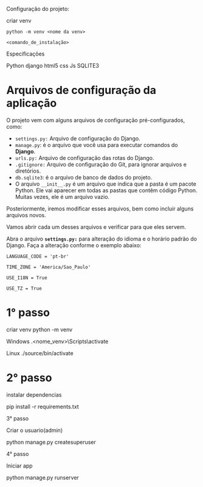 
Configuração do projeto:

criar venv
```
python -m venv <nome da venv>
```

```
<comando_de_instalação>
```

Especificações

Python
django
html5
css
Js
SQLITE3


# Arquivos de configuração da aplicação

O projeto vem com alguns arquivos de configuração pré-configurados, como:

- `settings.py:` Arquivo de configuração do Django.
- `manage.py`: é o arquivo que você usa para executar comandos do **Django**.
- `urls.py:` Arquivo de configuração das rotas do Django.
- `.gitignore:` Arquivo de configuração do Git, para ignorar arquivos e diretórios.
-  `db.sqlite3`: é o arquivo de banco de dados do projeto.
-  O arquivo `__init__.py` é um arquivo que indica que a pasta é um pacote Python. Ele vai aparecer em todas as pastas que contêm código Python. Muitas vezes, ele é um arquivo vazio.
  
Posteriormente, iremos modificar esses arquivos, bem como incluir alguns arquivos novos.

  Vamos abrir cada um desses arquivos e verificar para que eles servem.

Abra o arquivo **`settings.py:`** para alteração do idioma  e o horário padrão do Django. Faça a alteração conforme o exemplo abaixo:

```shell
LANGUAGE_CODE = 'pt-br'

TIME_ZONE = 'America/Sao_Paulo'

USE_I18N = True

USE_TZ = True
```
# 1° passo

criar venv 
python -m venv <nome da venv>

Windows
.\<nome_venv>\Scripts\activate

Linux
./source/bin/activate

# 2° passo

instalar dependencias 

pip install -r requirements.txt

3° passo

Criar o usuario(admin)

python manage.py createsuperuser

4° passo

Iniciar app

python manage.py runserver




